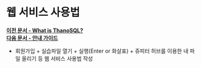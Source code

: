 # __웹 서비스 사용법__ 

**[이전 문서 - What is ThanoSQL?](/what_is_thanosql/)** <br>**[다음 문서 - 안내 가이드](/quick_start/algorithm_list/)**

- 회원가입 + 실습파일 열기 + 실행(Enter or 화살표) + 쥬피터 허브를 이용한 내 파일 올리기 등 웹 서비스 사용법 작성 